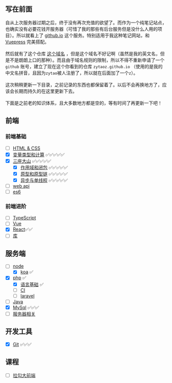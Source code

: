 ## 写在前面
自从上次服务器过期之后，终于没有再次充值的欲望了。而作为一个纯笔记站点，也确实没有必要花钱开服务器（可惜了我的那些有后台服务但是没什么人用的项目）。所以就看上了 [github.io](https://pages.github.com/) 这个服务。特别适用于我这种笔记网站，和 [Vuepress](https://vuepress.vuejs.org/zh/) 完美搭配。
<br /><br />
然后就有了这个仓库 [这个域名](https://lambortao.github.io) ，但是这个域名不好记啊（虽然是我的英文名，但是不是朗朗上口的那种）。而且由于域名规则的限制，所以不得不重新申请了一个 `github` 账号，建立了现在这个你看到的仓库 `zytaoz.github.io` （使用的是我的中文名拼音，且因为`zytao`被人注册了，所以就在后面加了一个`z`）。
<br /><br />
这次稍稍更新一下目录，之前记录的东西也都保留着了。以后不会再换地方了，应该会长期而持久的在这里更新下去。
<br /><br />
下面是之前老的知识体系，且大多数地方都是空的，等有时间了再更新一下吧！
## 前端
### 前端基础
- [ ] [HTML & CSS](/web/basis/html.html)
- [x] [变量类型和计算](/web/basis/variable.html) ✅✅✅✅✅
- [x] [三座大山](/web/basis/closure.html) ✅✅✅✅✅
  - [x] [作用域和闭包](/web/basis/closure.html) ✅✅✅✅✅
  - [x] [原型和原型链](/web/basis/phototype.html) ✅✅✅✅✅
  - [x] [异步与单线程](/web/basis/async.html) ✅✅✅✅✅
- [ ] [web api](/web/basis/bom.html)
- [ ] [es6](/web/basis/es6.html)

### 前端进阶
- [ ] [TypeScript](/web/advanced/ts/basis.html)
- [ ] [Vue](/web/advanced/vue/basis.html)
- [x] [React](/web/advanced/react/basis.html)✅✅
- [ ] [库](/web/advanced/libs)

## 服务端
- [ ] [node](/server/node/koa.html)
  - [x] [koa](/server/node/koa.html) ✅
- [x] [php](/server/php/basis/basis.html) ✅
  - [x] [语言基础](/server/php/basis/basis.html) ✅
  - [ ] [CI](/server/php/library/CI.html)
  - [ ] [laravel](/server/php/library/laravel.html)
- [ ] [Java](/server/java/)
- [x] [MySql](/server/mysql/basis.html) ✅✅✅
- [ ] [服务器相关](/server/server/)

## 开发工具 
- [x] [Git](/tools/git.html) ✅✅✅

## 课程
- [ ] [拉勾大前端](/course/lagou/)